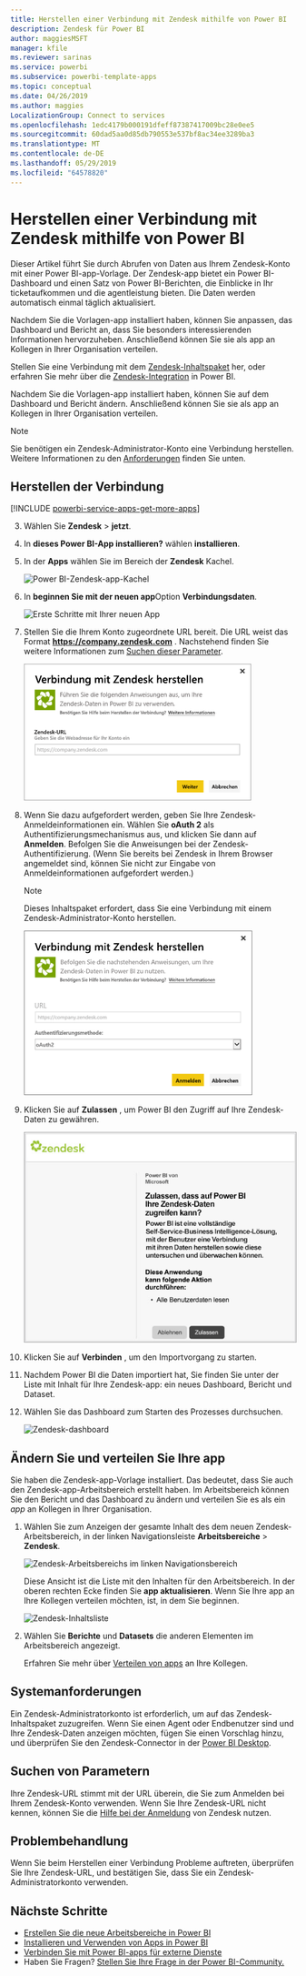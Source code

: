 ```yaml
---
title: Herstellen einer Verbindung mit Zendesk mithilfe von Power BI
description: Zendesk für Power BI
author: maggiesMSFT
manager: kfile
ms.reviewer: sarinas
ms.service: powerbi
ms.subservice: powerbi-template-apps
ms.topic: conceptual
ms.date: 04/26/2019
ms.author: maggies
LocalizationGroup: Connect to services
ms.openlocfilehash: 1edc4179b000191dfeff87387417009bc28e0ee5
ms.sourcegitcommit: 60dad5aa0d85db790553e537bf8ac34ee3289ba3
ms.translationtype: MT
ms.contentlocale: de-DE
ms.lasthandoff: 05/29/2019
ms.locfileid: "64578820"
---
```

# <a name="connect-to-zendesk-with-power-bi"></a>Herstellen einer Verbindung mit Zendesk mithilfe von Power BI

Dieser Artikel führt Sie durch Abrufen von Daten aus Ihrem Zendesk-Konto mit einer Power BI-app-Vorlage. Der Zendesk-app bietet ein Power BI-Dashboard und einen Satz von Power BI-Berichten, die Einblicke in Ihr ticketaufkommen und die agentleistung bieten. Die Daten werden automatisch einmal täglich aktualisiert. 

Nachdem Sie die Vorlagen-app installiert haben, können Sie anpassen, das Dashboard und Bericht an, dass Sie besonders interessierenden Informationen hervorzuheben. Anschließend können Sie sie als app an Kollegen in Ihrer Organisation verteilen.

Stellen Sie eine Verbindung mit dem [Zendesk-Inhaltspaket](https://app.powerbi.com/getdata/services/zendesk) her, oder erfahren Sie mehr über die [Zendesk-Integration](https://powerbi.microsoft.com/integrations/zendesk) in Power BI.

Nachdem Sie die Vorlagen-app installiert haben, können Sie auf dem Dashboard und Bericht ändern. Anschließend können Sie sie als app an Kollegen in Ihrer Organisation verteilen.

>[!NOTE]
>Sie benötigen ein Zendesk-Administrator-Konto eine Verbindung herstellen. Weitere Informationen zu den [Anforderungen](#system-requirements) finden Sie unten.

## <a name="how-to-connect"></a>Herstellen der Verbindung

[!INCLUDE [powerbi-service-apps-get-more-apps](./includes/powerbi-service-apps-get-more-apps.md)]

3. Wählen Sie **Zendesk** \> **jetzt**.
4. In **dieses Power BI-App installieren?** wählen **installieren**.
4. In der **Apps** wählen Sie im Bereich der **Zendesk** Kachel.

    ![Power BI-Zendesk-app-Kachel](media/service-connect-to-zendesk/power-bi-zendesk-tile.png)

6. In **beginnen Sie mit der neuen app**Option **Verbindungsdaten**.

    ![Erste Schritte mit Ihrer neuen App](media/service-tutorial-connect-to-github/power-bi-github-app-tutorial-connect-data.png)

4. Stellen Sie die Ihrem Konto zugeordnete URL bereit. Die URL weist das Format **https://company.zendesk.com** . Nachstehend finden Sie weitere Informationen zum [Suchen dieser Parameter](#finding-parameters).
   
   ![Verbindung mit Zendesk herstellen](media/service-connect-to-zendesk/pbi_zendeskconnect.png)

5. Wenn Sie dazu aufgefordert werden, geben Sie Ihre Zendesk-Anmeldeinformationen ein.  Wählen Sie **oAuth 2** als Authentifizierungsmechanismus aus, und klicken Sie dann auf **Anmelden**. Befolgen Sie die Anweisungen bei der Zendesk-Authentifizierung. (Wenn Sie bereits bei Zendesk in Ihrem Browser angemeldet sind, können Sie nicht zur Eingabe von Anmeldeinformationen aufgefordert werden.)
   
   > [!NOTE]
   > Dieses Inhaltspaket erfordert, dass Sie eine Verbindung mit einem Zendesk-Administrator-Konto herstellen. 
   > 
   
   ![Melden Sie sich mit "oauth2"](media/service-connect-to-zendesk/pbi_zendesksignin.png)
6. Klicken Sie auf **Zulassen** , um Power BI den Zugriff auf Ihre Zendesk-Daten zu gewähren.
   
   ![Klicken Sie auf zulassen](media/service-connect-to-zendesk/zendesk2.jpg)
7. Klicken Sie auf **Verbinden** , um den Importvorgang zu starten. 
8. Nachdem Power BI die Daten importiert hat, Sie finden Sie unter der Liste mit Inhalt für Ihre Zendesk-app: ein neues Dashboard, Bericht und Dataset.
9. Wählen Sie das Dashboard zum Starten des Prozesses durchsuchen.

    ![Zendesk-dashboard](media/service-connect-to-zendesk/power-bi-zendesk-dashboard.png)
   
## <a name="modify-and-distribute-your-app"></a>Ändern Sie und verteilen Sie Ihre app

Sie haben die Zendesk-app-Vorlage installiert. Das bedeutet, dass Sie auch den Zendesk-app-Arbeitsbereich erstellt haben. Im Arbeitsbereich können Sie den Bericht und das Dashboard zu ändern und verteilen Sie es als ein *app* an Kollegen in Ihrer Organisation. 

1. Wählen Sie zum Anzeigen der gesamte Inhalt des dem neuen Zendesk-Arbeitsbereich, in der linken Navigationsleiste **Arbeitsbereiche** > **Zendesk**. 

    ![Zendesk-Arbeitsbereichs im linken Navigationsbereich](media/service-connect-to-zendesk/power-bi-zendesk-workspace-left-nav.png)

    Diese Ansicht ist die Liste mit den Inhalten für den Arbeitsbereich. In der oberen rechten Ecke finden Sie **app aktualisieren**. Wenn Sie Ihre app an Ihre Kollegen verteilen möchten, ist, in dem Sie beginnen. 

    ![Zendesk-Inhaltsliste](media/service-connect-to-zendesk/power-bi-zendesk-content-list.png)

2. Wählen Sie **Berichte** und **Datasets** die anderen Elementen im Arbeitsbereich angezeigt.

    Erfahren Sie mehr über [Verteilen von apps](service-create-distribute-apps.md) an Ihre Kollegen.

## <a name="system-requirements"></a>Systemanforderungen
Ein Zendesk-Administratorkonto ist erforderlich, um auf das Zendesk-Inhaltspaket zuzugreifen. Wenn Sie einen Agent oder Endbenutzer sind und Ihre Zendesk-Daten anzeigen möchten, fügen Sie einen Vorschlag hinzu, und überprüfen Sie den Zendesk-Connector in der [Power BI Desktop](desktop-connect-to-data.md).

## <a name="finding-parameters"></a>Suchen von Parametern
Ihre Zendesk-URL stimmt mit der URL überein, die Sie zum Anmelden bei Ihrem Zendesk-Konto verwenden. Wenn Sie Ihre Zendesk-URL nicht kennen, können Sie die [Hilfe bei der Anmeldung](https://www.zendesk.com/login/) von Zendesk nutzen.

## <a name="troubleshooting"></a>Problembehandlung
Wenn Sie beim Herstellen einer Verbindung Probleme auftreten, überprüfen Sie Ihre Zendesk-URL, und bestätigen Sie, dass Sie ein Zendesk-Administratorkonto verwenden.

## <a name="next-steps"></a>Nächste Schritte

* [Erstellen Sie die neue Arbeitsbereiche in Power BI](service-create-the-new-workspaces.md)
* [Installieren und Verwenden von Apps in Power BI](consumer/end-user-apps.md)
* [Verbinden Sie mit Power BI-apps für externe Dienste](service-connect-to-services.md)
* Haben Sie Fragen? [Stellen Sie Ihre Frage in der Power BI-Community.](http://community.powerbi.com/)

